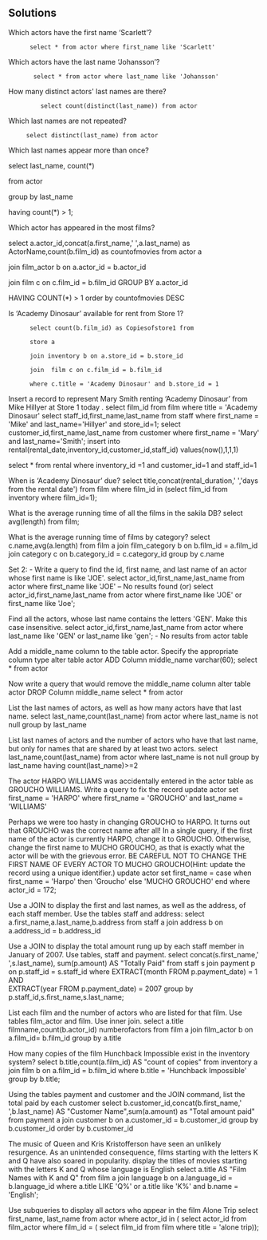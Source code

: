 ## Solutions

Which actors have the first name ‘Scarlett’?

          select * from actor where first_name like 'Scarlett'
 

Which actors have the last name ‘Johansson’? 

           select * from actor where last_name like 'Johansson'
 

How many distinct actors' last names are there? 

             select count(distinct(last_name)) from actor
    

Which last names are not repeated? 

         select distinct(last_name) from actor
    

Which last names appear more than once? 

   select last_name, count(*) 
   
   from actor
   
   group by last_name
   
   having count(*) > 1;
 

Which actor has appeared in the most films? 

  select a.actor_id,concat(a.first_name,' ',a.last_name) as ActorName,count(b.film_id) as countofmovies from actor a
  
  join film_actor b on a.actor_id = b.actor_id
  
  join film c on c.film_id = b.film_id  GROUP BY a.actor_id
  
  HAVING COUNT(*) > 1  order by countofmovies DESC

 


Is ‘Academy Dinosaur’ available for rent from Store 1? 

          select count(b.film_id) as Copiesofstore1 from
          
          store a 
          
          join inventory b on a.store_id = b.store_id
          
          join  film c on c.film_id = b.film_id
          
          where c.title = 'Academy Dinosaur' and b.store_id = 1
           


Insert a record to represent Mary Smith renting ‘Academy Dinosaur’ from Mike Hillyer at Store 1 today . 
select film_id from film where title = 'Academy Dinosaur'
select staff_id,first_name,last_name from staff where first_name = 'Mike' and last_name='Hillyer' and store_id=1;
select customer_id,first_name,last_name from customer where first_name = 'Mary' and last_name='Smith';
insert into rental(rental_date,inventory_id,customer_id,staff_id) values(now(),1,1,1)

select * from rental where inventory_id =1 and customer_id=1 and staff_id=1
 


When is ‘Academy Dinosaur’ due?
select title,concat(rental_duration,' ','days from the rental date') 
from film 
where film_id in (select film_id from inventory where film_id=1);
 

What is the average running time of all the films in the sakila DB? 
select avg(length) from film;
 

What is the average running time of films by category? 
select c.name,avg(a.length)
from film a
join 
film_category b on b.film_id = a.film_id
join 
category c on b.category_id = c.category_id
group by c.name
 


Set 2: -
 Write a query to find the id, first name, and last name of an actor whose first name is like 'JOE'.
select  actor_id,first_name,last_name from actor
where  first_name like 'JOE' – No results found
(or)
select  actor_id,first_name,last_name from actor
where  first_name like 'JOE' or first_name like 'Joe';
 
 Find all the actors, whose last name contains the letters 'GEN'. Make this case insensitive. 
select actor_id,first_name,last_name from actor
where last_name like 'GEN' or last_name like 'gen';    - No results from actor table

Add a middle_name column to the table actor. Specify the appropriate column type 
alter table actor 
ADD Column middle_name varchar(60); 
select * from actor
 

Now write a query that would remove the middle_name column
alter table actor
DROP Column middle_name
select * from actor
 

 List the last names of actors, as well as how many actors have that last name. 
select last_name,count(last_name) 
from actor 
where last_name is not null
group by last_name
 

List last names of actors and the number of actors who have that last name, but only for names that are shared by at least two actors. 
select last_name,count(last_name)  from actor  where last_name is not null
group by last_name  having count(last_name)>=2
 

The actor HARPO WILLIAMS was accidentally entered in the actor table as GROUCHO WILLIAMS. Write a query to fix the record 
update actor
set first_name = 'HARPO'
where first_name = 'GROUCHO' and last_name = 'WILLIAMS'

Perhaps we were too hasty in changing GROUCHO to HARPO. It turns out that GROUCHO was the correct name after all! In a single query, if the first name of the actor is currently HARPO, change it to GROUCHO. Otherwise, change the first name to MUCHO GROUCHO, as that is exactly what the actor will be with the grievous error. BE CAREFUL NOT TO CHANGE THE FIRST NAME OF EVERY ACTOR TO MUCHO GROUCHO(Hint: update the record using a unique identifier.)
update actor
 set first_name = 
 case 
 when first_name = 'Harpo' 
 then 'Groucho'
 else 'MUCHO GROUCHO'
 end
 where actor_id = 172;


Use a JOIN to display the first and last names, as well as the address, of each staff member. Use the tables staff and address: 
select a.first_name,a.last_name,b.address
from staff a 
join address b on a.address_id = b.address_id
 


Use a JOIN to display the total amount rung up by each staff member in January of 2007. Use tables, staff and payment.
select concat(s.first_name,' ',s.last_name), sum(p.amount) AS "Totally Paid"
from  staff  s  join  payment  p  on p.staff_id = s.staff_id
where  EXTRACT(month FROM p.payment_date) = 1 AND  
EXTRACT(year FROM p.payment_date) = 2007
group by p.staff_id,s.first_name,s.last_name;

List each film and the number of actors who are listed for that film. Use tables film_actor and film. Use inner join.
select a.title filmname,count(b.actor_id) numberofactors 
from 
film a join film_actor b on a.film_id= b.film_id
group by a.title
 


 How many copies of the film Hunchback Impossible exist in the inventory system? 
select b.title,count(a.film_id) AS "count of copies"
from inventory a 
join
film b on a.film_id = b.film_id
where b.title = 'Hunchback Impossible'
group by b.title;
 

Using the tables payment and customer and the JOIN command, list the total paid by each customer 
select b.customer_id,concat(b.first_name,' ',b.last_name) AS "Customer Name",sum(a.amount) as "Total amount paid"
from payment a 
join customer b on a.customer_id = b.customer_id
group by b.customer_id 
order by b.customer_id
 

The music of Queen and Kris Kristofferson have seen an unlikely resurgence. As an unintended consequence, films starting with the letters K and Q have also soared in popularity. display the titles of movies starting with the letters K and Q whose language is English 
select a.title AS "Film Names with K and Q" from film a 
join language b on a.language_id = b.language_id
where a.title LIKE 'Q%' or a.title like 'K%' and b.name = 'English';
 


Use subqueries to display all actors who appear in the film Alone Trip
select first_name, last_name
from actor 
where  actor_id  in 
( select  actor_id  from film_actor
  where film_id = ( 
select film_id from film where title = 'alone trip));
 
